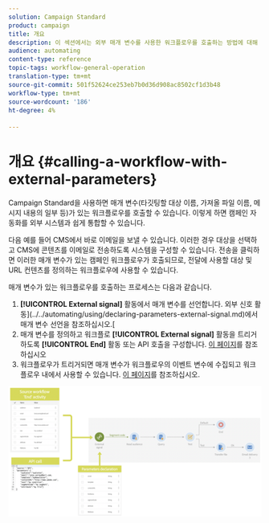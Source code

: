 ```yaml
---
solution: Campaign Standard
product: campaign
title: 개요
description: 이 섹션에서는 외부 매개 변수를 사용한 워크플로우를 호출하는 방법에 대해 자세히 설명합니다.
audience: automating
content-type: reference
topic-tags: workflow-general-operation
translation-type: tm+mt
source-git-commit: 501f52624ce253eb7b0d36d908ac8502cf1d3b48
workflow-type: tm+mt
source-wordcount: '186'
ht-degree: 4%

---
```



# 개요 {#calling-a-workflow-with-external-parameters}

Campaign Standard을 사용하면 매개 변수(타깃팅할 대상 이름, 가져올 파일 이름, 메시지 내용의 일부 등)가 있는 워크플로우를 호출할 수 있습니다. 이렇게 하면 캠페인 자동화를 외부 시스템과 쉽게 통합할 수 있습니다.

다음 예를 들어 CMS에서 바로 이메일을 보낼 수 있습니다. 이러한 경우 대상을 선택하고 CMS에 콘텐츠를 이메일로 전송하도록 시스템을 구성할 수 있습니다. 전송을 클릭하면 이러한 매개 변수가 있는 캠페인 워크플로우가 호출되므로, 전달에 사용할 대상 및 URL 컨텐츠를 정의하는 워크플로우에 사용할 수 있습니다.

매개 변수가 있는 워크플로우를 호출하는 프로세스는 다음과 같습니다.

1. **[!UICONTROL External signal]** 활동에서 매개 변수를 선언합니다. 외부 신호 활동](../../automating/using/declaring-parameters-external-signal.md)에서 매개 변수 선언을 참조하십시오.[
1. 매개 변수를 정의하고 워크플로 **[!UICONTROL External signal]** 활동을 트리거하도록 **[!UICONTROL End]** 활동 또는 API 호출을 구성합니다. [이 페이지](../../automating/using/defining-parameters-calling-workflow.md)를 참조하십시오
1. 워크플로우가 트리거되면 매개 변수가 워크플로우의 이벤트 변수에 수집되고 워크플로우 내에서 사용할 수 있습니다. [이 페이지](../../automating/using/customizing-workflow-external-parameters.md)를 참조하십시오.

![](assets/extsignal_process.png)
